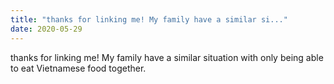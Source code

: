 ```yaml
---
title: "thanks for linking me! My family have a similar si..."
date: 2020-05-29
---
```


thanks for linking me! My family have a similar situation with only being able to eat Vietnamese food together.
